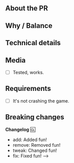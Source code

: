 ## About the PR

## Why / Balance

## Technical details

## Media
- [ ] Tested, works.

## Requirements
- [ ] It's not crashing the game.

## Breaking changes

**Changelog**
:cl:
- add: Added fun!
- remove: Removed fun!
- tweak: Changed fun!
- fix: Fixed fun!
-->
